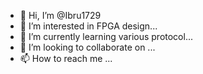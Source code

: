 - 👋 Hi, I’m @Ibru1729
- 👀 I’m interested in FPGA design...
- 🌱 I’m currently learning various protocol...
- 💞️ I’m looking to collaborate on ...
- 📫 How to reach me ...

<!---
Ibru1729/Ibru1729 is a ✨ special ✨ repository because its `README.md` (this file) appears on your GitHub profile.
You can click the Preview link to take a look at your changes.
--->
